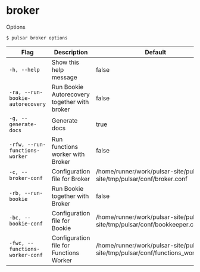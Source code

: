 # broker

Options


```shell
$ pulsar broker options
```

|Flag|Description|Default|
|---|---|---|
| `-h, --help` | Show this help message|false|
| `-ra, --run-bookie-autorecovery` | Run Bookie Autorecovery together with broker|false|
| `-g, --generate-docs` | Generate docs|true|
| `-rfw, --run-functions-worker` | Run functions worker with Broker|false|
| `-c, --broker-conf` | Configuration file for Broker|/home/runner/work/pulsar-site/pulsar-site/tmp/pulsar/conf/broker.conf|
| `-rb, --run-bookie` | Run Bookie together with Broker|false|
| `-bc, --bookie-conf` | Configuration file for Bookie|/home/runner/work/pulsar-site/pulsar-site/tmp/pulsar/conf/bookkeeper.conf|
| `-fwc, --functions-worker-conf` | Configuration file for Functions Worker|/home/runner/work/pulsar-site/pulsar-site/tmp/pulsar/conf/functions_worker.yml|

